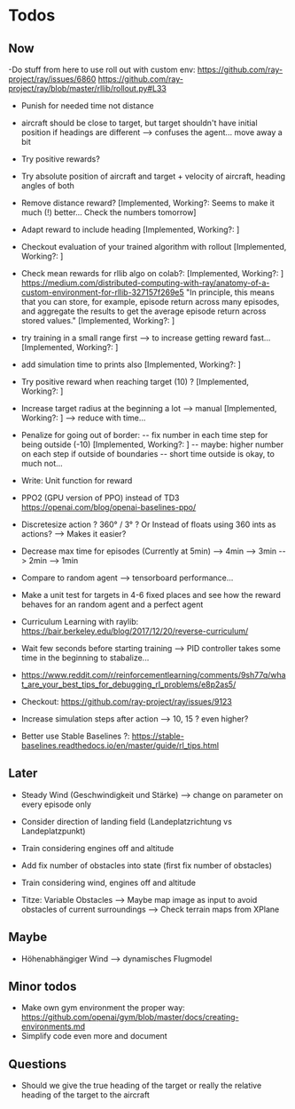 # Todos
## Now
-Do stuff from here to use roll out with custom env:
https://github.com/ray-project/ray/issues/6860
https://github.com/ray-project/ray/blob/master/rllib/rollout.py#L33

- Punish for needed time not distance
- aircraft should be close to target, but target shouldn't have initial position if headings are different --> confuses the agent... move away a bit
- Try positive rewards?
- Try absolute position of aircraft and target + velocity of aircraft, heading angles of both
- Remove distance reward? [Implemented, Working?: Seems to make it much (!) better... Check the numbers tomorrow]
- Adapt reward to include heading [Implemented, Working?: ]
- Checkout evaluation of your trained algorithm with rollout [Implemented, Working?: ]
- Check mean rewards for rllib algo on colab?: [Implemented, Working?: ]
https://medium.com/distributed-computing-with-ray/anatomy-of-a-custom-environment-for-rllib-327157f269e5
"In principle, this means that you can store, for example, episode return across many episodes, 
and aggregate the results to get the average episode return across stored values." [Implemented, Working?: ]
- try training in a small range first --> to increase getting reward fast... [Implemented, Working?: ]
- add simulation time to prints also [Implemented, Working?: ]

- Try positive reward when reaching target (10) ? [Implemented, Working?: ]

- Increase target radius at the beginning a lot 
    --> manual [Implemented, Working?: ]
    --> reduce with time... 
    
- Penalize for going out of border:
-- fix number in each time step for being outside (-10) [Implemented, Working?: ]
-- maybe: higher number on each step if outside of boundaries 
-- short time outside is okay, to much not...

- Write: Unit function for reward

- PPO2 (GPU version of PPO) instead of TD3 https://openai.com/blog/openai-baselines-ppo/ 

- Discretesize action ? 360° / 3° ? Or Instead of floats using 360 ints as actions? --> Makes it easier?

- Decrease max time for episodes (Currently at 5min)
--> 4min
--> 3min
--> 2min
--> 1min

- Compare to random agent --> tensorboard performance...

- Make a unit test for targets in 4-6 fixed places and see how the reward behaves for an random agent and a perfect agent 
- Curriculum Learning with raylib: https://bair.berkeley.edu/blog/2017/12/20/reverse-curriculum/
- Wait few seconds before starting training --> PID controller takes some time in the beginning to stabalize...
- https://www.reddit.com/r/reinforcementlearning/comments/9sh77q/what_are_your_best_tips_for_debugging_rl_problems/e8p2as5/
- Checkout: https://github.com/ray-project/ray/issues/9123

- Increase simulation steps after action --> 10, 15 ? even higher?

- Better use Stable Baselines ?: https://stable-baselines.readthedocs.io/en/master/guide/rl_tips.html


## Later
- Steady Wind (Geschwindigkeit und Stärke) --> change on parameter on every episode only
- Consider direction of landing field (Landeplatzrichtung vs Landeplatzpunkt)
- Train considering engines off and altitude
- Add fix number of obstacles into state (first fix number of obstacles) 
- Train considering wind, engines off and altitude

- Titze: Variable Obstacles 
--> Maybe map image as input to avoid obstacles of current surroundings 
--> Check terrain maps from XPlane


## Maybe
- Höhenabhängiger Wind --> dynamisches Flugmodel

## Minor todos
- Make own gym environment the proper way: https://github.com/openai/gym/blob/master/docs/creating-environments.md
- Simplify code even more and document

## Questions
- Should we give the true heading of the target or really the relative heading of the target to the aircraft